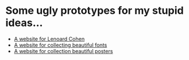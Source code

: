 # Some ugly prototypes for my stupid ideas...

- [A website for Lenoard Cohen](https://owat.github.io/leonard_cohen)
- [A website for collecting beautiful fonts](https://owat.github.io/typeface_is_beautiful)
- [A website for collection beautiful posters](https://owat.github.io/posterlover)